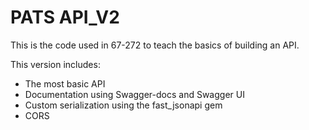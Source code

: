 # PATS API_V2

This is the code used in 67-272 to teach the basics of building an API.  

This version includes:
- The most basic API
- Documentation using Swagger-docs and Swagger UI
- Custom serialization using the fast_jsonapi gem
- CORS